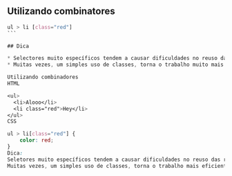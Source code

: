 ## Utilizando combinatores

````css
ul > li [class="red"]
```

## Dica 

* Selectores muito específicos tendem a causar dificuldades no reuso das regras de estilização dos elementos
* Muitas vezes, um simples uso de classes, torna o trabalho muito mais eficiente.

Utilizando combinadores
HTML

<ul>
  <li>Alooo</li>
  <li class="red">Hey</li>
</ul>
CSS

ul > li[class="red"] {
	color: red;
}
Dica:
Seletores muito específicos tendem a causar dificuldades no reuso das regras de estilização
Muitas vezes, um simples uso de classes, torna o trabalho mais eficiente